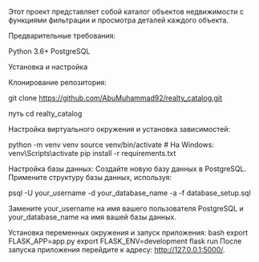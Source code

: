 Этот проект представляет собой каталог объектов недвижимости с функциями фильтрации и просмотра деталей каждого объекта.

Предварительные требования:

Python 3.6+
PostgreSQL

Установка и настройка

Клонирование репозитория:

git clone https://github.com/AbuMuhammad92/realty_catalog.git

путь cd realty_catalog

Настройка виртуального окружения и установка зависимостей:


python -m venv venv
source venv/bin/activate  # На Windows: venv\Scripts\activate
pip install -r requirements.txt

Настройка базы данных:
Создайте новую базу данных в PostgreSQL.
Примените структуру базы данных, используя:


psql -U your_username -d your_database_name -a -f database_setup.sql

Замените your_username на имя вашего пользователя PostgreSQL и your_database_name на имя вашей базы данных.

Установка переменных окружения и запуск приложения:
bash
export FLASK_APP=app.py
export FLASK_ENV=development
flask run
После запуска приложения перейдите к адресу: http://127.0.0.1:5000/.
